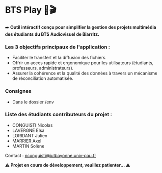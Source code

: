 # BTS Play 🎥🎬

➡️ **Outil intéractif conçu pour simplifier la gestion des projets multimédia des étudiants du BTS Audiovisuel de Biarritz.**

### Les 3 objectifs principaux de l'application :
- Faciliter le transfert et la diffusion des fichiers.  
- Offrir un accès rapide et ergonomique pour les utilisateurs (étudiants, professeurs, administrateurs).  
- Assurer la cohérence et la qualité des données à travers un mécanisme de réconciliation automatisée.

### Consignes
- Dans le dossier /env

### Liste des étudiants contributeurs du projet :
- CONGUISTI Nicolas
- LAVERGNE Elsa
- LORIDANT Julien
- MARRIER Axel
- MARTIN Solène

Contact : nconguisti@iutbayonne.univ-pau.fr

 **⚠️ Projet en cours de développement, veuillez patienter... ⚠️**

